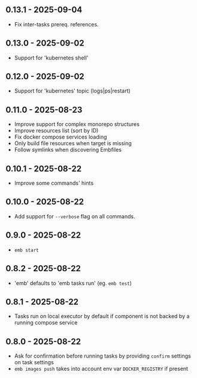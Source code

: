 ## 0.13.1 - 2025-09-04

* Fix inter-tasks prereq. references.

## 0.13.0 - 2025-09-02

* Support for 'kubernetes shell'

## 0.12.0 - 2025-09-02

* Support for 'kubernetes' topic (logs|ps|restart)

## 0.11.0 - 2025-08-23

* Improve support for complex monorepo structures
* Improve resources list (sort by ID)
* Fix docker compose services loading
* Only build file resources when target is missing
* Follow symlinks when discovering Embfiles

## 0.10.1 - 2025-08-22

* Improve some commands' hints

## 0.10.0 - 2025-08-22

* Add support for `--verbose` flag on all commands.

## 0.9.0 - 2025-08-22

* `emb start`

## 0.8.2 - 2025-08-22

* 'emb' defaults to 'emb tasks run' (eg. `emb test`)

## 0.8.1 - 2025-08-22

* Tasks run on local executor by default if component is not backed by a running compose service

## 0.8.0 - 2025-08-22

* Ask for confirmation before running tasks by providing `confirm` settings on task settings
* `emb images push` takes into account env var `DOCKER_REGISTRY` if present

